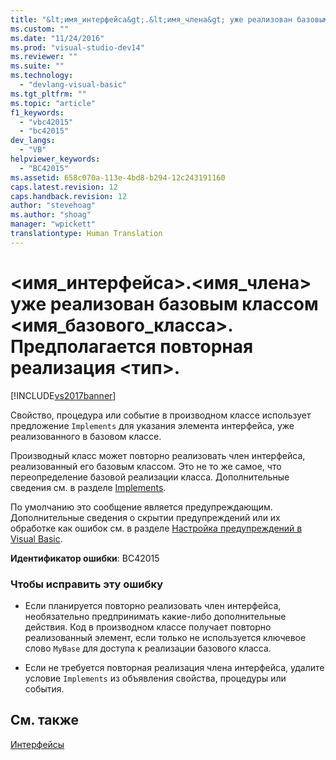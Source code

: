 ```yaml
---
title: "&lt;имя_интерфейса&gt;.&lt;имя_члена&gt; уже реализован базовым классом &lt;имя_базового_класса&gt;. Предполагается повторная реализация &lt;тип&gt;. | Microsoft Docs"
ms.custom: ""
ms.date: "11/24/2016"
ms.prod: "visual-studio-dev14"
ms.reviewer: ""
ms.suite: ""
ms.technology: 
  - "devlang-visual-basic"
ms.tgt_pltfrm: ""
ms.topic: "article"
f1_keywords: 
  - "vbc42015"
  - "bc42015"
dev_langs: 
  - "VB"
helpviewer_keywords: 
  - "BC42015"
ms.assetid: 658c070a-113e-4bd8-b294-12c243191160
caps.latest.revision: 12
caps.handback.revision: 12
author: "stevehoag"
ms.author: "shoag"
manager: "wpickett"
translationtype: Human Translation
---
```

# &lt;имя_интерфейса&gt;.&lt;имя_члена&gt; уже реализован базовым классом &lt;имя_базового_класса&gt;. Предполагается повторная реализация &lt;тип&gt;.
[!INCLUDE[vs2017banner](../../../csharp/includes/vs2017banner.md)]

Свойство, процедура или событие в производном классе использует предложение `Implements` для указания элемента интерфейса, уже реализованного в базовом классе.  
  
 Производный класс может повторно реализовать член интерфейса, реализованный его базовым классом.  Это не то же самое, что переопределение базовой реализации класса.  Дополнительные сведения см. в разделе [Implements](../../../visual-basic/language-reference/statements/implements-clause.md).  
  
 По умолчанию это сообщение является предупреждающим.  Дополнительные сведения о скрытии предупреждений или их обработке как ошибок см. в разделе [Настройка предупреждений в Visual Basic](/visual-studio/ide/configuring-warnings-in-visual-basic).  
  
 **Идентификатор ошибки**: BC42015  
  
### Чтобы исправить эту ошибку  
  
-   Если планируется повторно реализовать член интерфейса, необязательно предпринимать какие\-либо дополнительные действия.  Код в производном классе получает повторно реализованный элемент, если только не используется ключевое слово `MyBase` для доступа к реализации базового класса.  
  
-   Если не требуется повторная реализация члена интерфейса, удалите условие `Implements` из объявления свойства, процедуры или события.  
  
## См. также  
 [Интерфейсы](../../../visual-basic/programming-guide/language-features/interfaces/index.md)